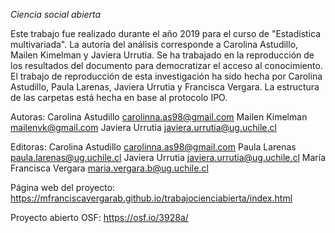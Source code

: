 *Ciencia social abierta*

Este trabajo fue realizado durante el año 2019 para el curso de "Estadística multivariada". La autoría del análisis corresponde a Carolina Astudillo, Mailen Kimelman y Javiera Urrutia. Se ha trabajado en la reproducción de los resultados del documento para democratizar el acceso al conocimiento. El trabajo de reproducción de esta investigación ha sido hecha por Carolina Astudillo, Paula Larenas, Javiera Urrutia y Francisca Vergara. La estructura de las carpetas está hecha en base al protocolo IPO.

Autoras: Carolina Astudillo carolinna.as98@gmail.com Mailen Kimelman mailenvk@gmail.com Javiera Urrutia javiera.urrutia@ug.uchile.cl

Editoras: Carolina Astudillo carolinna.as98@gmail.com Paula Larenas paula.larenas@ug.uchile.cl
Javiera Urrutia javiera.urrutia@ug.uchile.cl María Francisca Vergara maria.vergara.b@ug.uchile.cl

Página web del proyecto: https://mfranciscavergarab.github.io/trabajocienciabierta/index.html

Proyecto abierto OSF: https://osf.io/3928a/
